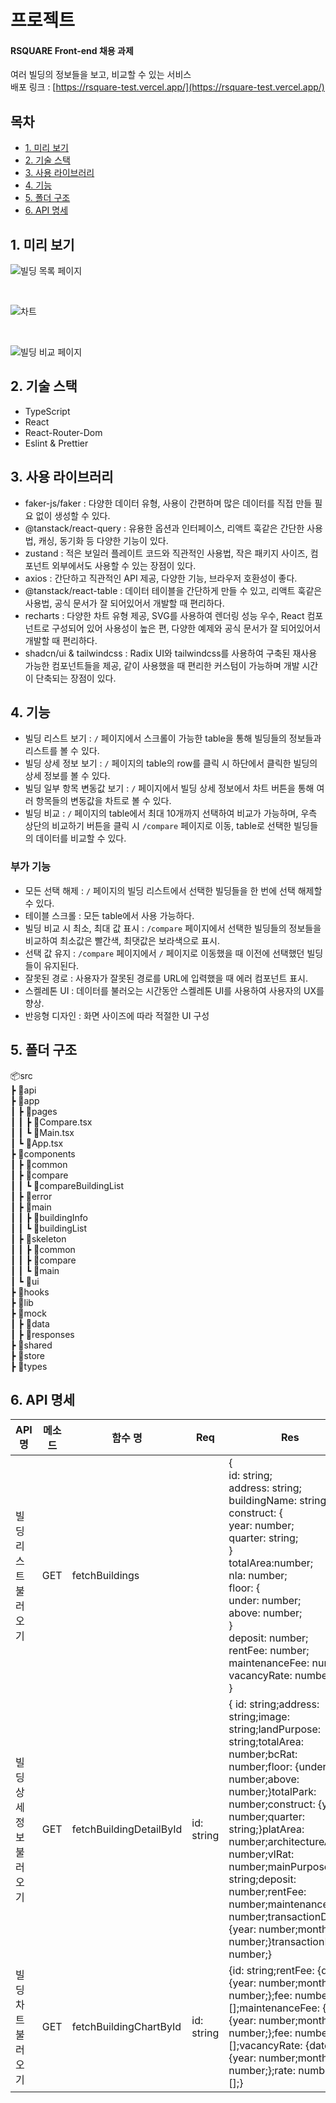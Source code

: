 # 프로젝트

#### RSQUARE Front-end 채용 과제

여러 빌딩의 정보들을 보고, 비교할 수 있는 서비스 <br />
배포 링크 : [https://rsquare-test.vercel.app/](https://rsquare-test.vercel.app/)

## 목차

- [1. 미리 보기](#1-미리-보기)
- [2. 기술 스택](#2-기술-스택)
- [3. 사용 라이브러리](#3-사용-라이브러리)
- [4. 기능](#4-기능)
- [5. 폴더 구조](#5-폴더-구조)
- [6. API 명세](#6-API-명세)

## 1. 미리 보기

![빌딩 목록 페이지](https://github.com/jinoc-git/dulleo-bomi/assets/132889294/29ee6a76-4485-465f-b5b7-3f7d64bf00e0)

<br/>

![차트](https://github.com/jinoc-git/dulleo-bomi/assets/132889294/0d9334be-f394-40ec-9f76-02b0562358e7)

<br/>

![빌딩 비교 페이지](https://github.com/jinoc-git/dulleo-bomi/assets/132889294/eae32f9e-a066-4962-b69d-a9e6b10146d5)

## 2. 기술 스택

- TypeScript
- React
- React-Router-Dom
- Eslint & Prettier

## 3. 사용 라이브러리

- faker-js/faker : 다양한 데이터 유형, 사용이 간편하며 많은 데이터를 직접 만들 필요 없이 생성할 수 있다.
- @tanstack/react-query : 유용한 옵션과 인터페이스, 리액트 훅같은 간단한 사용법, 캐싱, 동기화 등 다양한 기능이 있다.
- zustand : 적은 보일러 플레이트 코드와 직관적인 사용법, 작은 패키지 사이즈, 컴포넌트 외부에서도 사용할 수 있는 장점이 있다.
- axios : 간단하고 직관적인 API 제공, 다양한 기능, 브라우저 호환성이 좋다.
- @tanstack/react-table : 데이터 테이블을 간단하게 만들 수 있고, 리액트 훅같은 사용법, 공식 문서가 잘 되어있어서 개발할 때 편리하다.
- recharts : 다양한 차트 유형 제공, SVG를 사용하여 렌더링 성능 우수, React 컴포넌트로 구성되어 있어 사용성이 높은 편, 다양한 예제와 공식 문서가 잘 되어있어서 개발할 때 편리하다.
- shadcn/ui & tailwindcss : Radix UI와 tailwindcss를 사용하여 구축된 재사용 가능한 컴포넌트들을 제공, 같이 사용했을 때 편리한 커스텀이 가능하며 개발 시간이 단축되는 장점이 있다.

## 4. 기능

- 빌딩 리스트 보기 : `/` 페이지에서 스크롤이 가능한 table을 통해 빌딩들의 정보들과 리스트를 볼 수 있다.
- 빌딩 상세 정보 보기 : `/` 페이지의 table의 row를 클릭 시 하단에서 클릭한 빌딩의 상세 정보를 볼 수 있다.
- 빌딩 일부 항목 변동값 보기 : `/` 페이지에서 빌딩 상세 정보에서 차트 버튼을 통해 여러 항목들의 변동값을 차트로 볼 수 있다.
- 빌딩 비교 : `/` 페이지의 table에서 최대 10개까지 선택하여 비교가 가능하며, 우측 상단의 비교하기 버튼을 클릭 시 `/compare` 페이지로 이동, table로 선택한 빌딩들의 데이터를 비교할 수 있다.

### 부가 기능

- 모든 선택 해제 : `/` 페이지의 빌딩 리스트에서 선택한 빌딩들을 한 번에 선택 해제할 수 있다.
- 테이블 스크롤 : 모든 table에서 사용 가능하다.
- 빌딩 비교 시 최소, 최대 값 표시 : `/compare` 페이지에서 선택한 빌딩들의 정보들을 비교하여 최소값은 빨간색, 최댓값은 보라색으로 표시.
- 선택 값 유지 : `/compare` 페이지에서 `/` 페이지로 이동했을 때 이전에 선택했던 빌딩들이 유지된다.
- 잘못된 경로 : 사용자가 잘못된 경로를 URL에 입력했을 때 에러 컴포넌트 표시.
- 스켈레톤 UI : 데이터를 불러오는 시간동안 스켈레톤 UI를 사용하여 사용자의 UX를 향상.
- 반응형 디자인 : 화면 사이즈에 따라 적절한 UI 구성

## 5. 폴더 구조

📦src<br />
┣ 📂api<br />
┣ 📂app<br />
┃ ┣ 📂pages<br />
┃ ┃ ┣ 📜Compare.tsx<br />
┃ ┃ ┗ 📜Main.tsx<br />
┃ ┗ 📜App.tsx<br />
┣ 📂components<br />
┃ ┣ 📂common<br />
┃ ┣ 📂compare<br />
┃ ┃ ┗ 📂compareBuildingList<br />
┃ ┣ 📂error<br />
┃ ┣ 📂main<br />
┃ ┃ ┣ 📂buildingInfo<br />
┃ ┃ ┗ 📂buildingList<br />
┃ ┣ 📂skeleton<br />
┃ ┃ ┣ 📂common<br />
┃ ┃ ┣ 📂compare<br />
┃ ┃ ┗ 📂main<br />
┃ ┗ 📂ui<br />
┣ 📂hooks<br />
┣ 📂lib<br />
┣ 📂mock<br />
┃ ┣ 📂data<br />
┃ ┣ 📂responses<br />
┣ 📂shared<br />
┣ 📂store<br />
┣ 📂types<br />

## 6. API 명세

<table>
  <thead>
    <tr>
      <th>API 명</th>
      <th>메소드</th>
      <th>함수 명</th>
      <th>Req</th>
      <th>Res</th>
      <th>비고</th>
    </tr>
  </thead>
  <tbody>
    <tr>
      <td>빌딩 리스트 불러오기</td>
      <td>GET</td>
      <td>fetchBuildings</td>
      <td></td>
      <td>{ <br />
        id: string; <br />
        address: string; <br />
        buildingName: string; <br />
        construct: { <br />
          year: number; <br />
          quarter: string;<br />
        }<br />
        totalArea:number;<br />
        nla: number;<br />
        floor: {<br />
          under: number;<br />
          above: number;<br />
        }<br />
        deposit: number;<br />
        rentFee: number;<br />
        maintenanceFee: number;<br />
        vacancyRate: number;<br />
        }</td>
      <td></td>
    </tr>
    <tr>
      <td>빌딩 상세정보 불러오기</td>
      <td>GET</td>
      <td>fetchBuildingDetailById</td>
      <td>id: string</td>
      <td>{ id: string;address: string;image: string;landPurpose: string;totalArea: number;bcRat: number;floor: {under: number;above: number;}totalPark: number;construct: {year: number;quarter: string;}platArea: number;architectureArea: number;vlRat: number;mainPurpose: string;deposit: number;rentFee: number;maintenanceFee: number;transactionDate: {year: number;month: number;}transactionPrice: number;}</td>
      <td></td>
    </tr>
    <tr>
      <td>빌딩 차트 불러오기</td>
      <td>GET</td>
      <td>fetchBuildingChartById</td>
      <td>id: string</td>
      <td>{id: string;rentFee: {date: {year: number;month: number;};fee: number;}[];maintenanceFee: {date: {year: number;month: number;};fee: number;}[];vacancyRate: {date: {year: number;month: number;};rate: number;}[];}</td>
      <td></td>
    </tr>
  </tbody>
</table>

<!-- | API 명                 | 메소드 | 함수 명                 | Req          | Res                                                                                                                                                                                                                                                                                                                                                                                                           | 비고 |
| ---------------------- | ------ | ----------------------- | ------------ | ------------------------------------------------------------------------------------------------------------------------------------------------------------------------------------------------------------------------------------------------------------------------------------------------------------------------------------------------------------------------------------------------------------- | ---- |
| 빌딩 리스트 불러오기   | GET    | fetchBuildings          |              | `{ id: string; address: string; buildingName: string; construct: { year: number; quarter: string;}totalArea:number;nla: number;floor: {under: number;above: number;}deposit: number;rentFee: number;maintenanceFee: number;vacancyRate: number;}`                                                                                                                                                             |      |
| 빌딩 상세정보 불러오기 | GET    | fetchBuildingDetailById | `id: string` | `{ id: string;address: string;image: string;landPurpose: string;totalArea: number;bcRat: number;floor: {under: number;above: number;}totalPark: number;construct: {year: number;quarter: string;}platArea: number;architectureArea: number;vlRat: number;mainPurpose: string;deposit: number;rentFee: number;maintenanceFee: number;transactionDate: {year: number;month: number;}transactionPrice: number;}` |      |
| 빌딩 차트 불러오기     | GET    | fetchBuildingChartById  | `id: string` | `{id: string;rentFee: {date: {year: number;month: number;};fee: number;}[];maintenanceFee: {date: {year: number;month: number;};fee: number;}[];vacancyRate: {date: {year: number;month: number;};rate: number;}[];}`                                                                                                                                                                                         |      | -->
